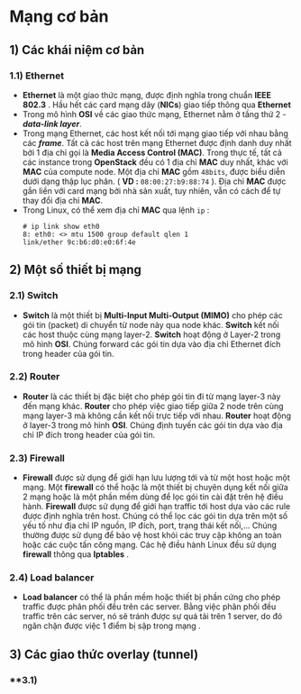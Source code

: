 # Mạng cơ bản
## **1) Các khái niệm cơ bản**
### **1.1) Ethernet**
- **Ethernet** là một giao thức mạng, được định nghĩa trong chuẩn **IEEE 802.3** . Hầu hết các card mạng dây (**NICs**) giao tiếp thông qua **Ethernet**
- Trong mô hình **OSI** về các giao thức mạng, Ethernet nằm ở tầng thứ 2 - ***data-link layer***.
- Trong mạng Ethernet, các host kết nối tới mạng giao tiếp với nhau bằng các ***frame***. Tất cả các host trên mạng Ethernet được định danh duy nhất bởi 1 địa chỉ gọi là **Media Access Control (MAC)**. Trong thực tế, tất cả các instance trong **OpenStack** đều có 1 địa chỉ **MAC** duy nhất, khác với **MAC** của compute node. Một địa chỉ **MAC** gồm `48bits`, được biểu diễn dưới dạng thập lục phân. ( **VD :** `08:00:27:b9:88:74` ). Địa chỉ **MAC** được gắn liền với card mạng bởi nhà sản xuất, tuy nhiên, vẫn có cách để tự thay đổi địa chỉ **MAC**.
- Trong Linux, có thể xem địa chỉ **MAC** qua lệnh `ip` :
    ```
    # ip link show eth0
    8: eth0: <> mtu 1500 group default qlen 1
    link/ether 9c:b6:d0:e0:6f:4e
    ```
## **2) Một số thiết bị mạng**
### **2.1) Switch**
- **Switch** là một thiết bị **Multi-Input Multi-Output (MIMO)** cho phép các gói tin (packet) di chuyển từ node này qua node khác. **Switch** kết nối các host thuộc cùng mạng layer-2. **Switch** hoạt động ở Layer-2 trong mô hình **OSI**. Chúng forward các gói tin dựa vào địa chỉ Ethernet đích trong header của gói tin.
### **2.2) Router**
- **Router** là các thiết bị đặc biệt cho phép gói tin đi từ mạng layer-3 này đến mạng khác. **Router** cho phép việc giao tiếp giữa 2 node trên cùng mạng layer-3 mà không cần kết nối trực tiếp với nhau. **Router** hoạt động ở layer-3 trong mô hình **OSI**. Chúng định tuyến các gói tin dựa vào địa chỉ IP đích trong header của gói tin.
### **2.3) Firewall**
- **Firewall** được sử dụng để giới hạn lưu lượng tới và từ một host hoặc một mạng. Một **firewall** có thể hoặc là một thiết bị chuyên dụng kết nối giữa 2 mạng hoặc là một phần mềm dùng để lọc gói tin cài đặt trên hệ điều hành. **Firewall** được sử dụng để giới hạn traffic tới host dựa vào các rule được định nghĩa trên host. Chúng có thể lọc các gói tin dựa trên một số yếu tố như địa chỉ IP nguồn, IP đích, port, trạng thái kết nối,... Chúng thường được sử dụng để bảo vệ host khỏi các truy cập không an toàn hoặc các cuộc tấn công mạng. Các hệ điều hành Linux đều sử dụng **firewall** thông qua **Iptables** .
### **2.4) Load balancer**
- **Load balancer** có thể là phần mềm hoặc thiết bị phần cứng cho phép traffic được phân phối đều trên các server. Bằng việc phân phối đều traffic trên các server, nó sẽ tránh được sự quá tải trên 1 server, do đó ngăn chặn được việc 1 điểm bị sập trong mạng .
## **3) Các giao thức overlay (tunnel)**
### **3.1) 